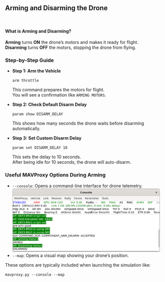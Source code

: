 <h2>Arming and Disarming the Drone</h2>
<br>

<h4>What is Arming and Disarming?</h4>
<p><strong>Arming</strong> turns <strong>ON</strong> the drone’s motors and makes it ready for flight.<br>
<strong>Disarming</strong> turns <strong>OFF</strong> the motors, stopping the drone from flying.</p>

<h3>Step-by-Step Guide</h3>
<ul>
  <li><strong>Step 1: Arm the Vehicle</strong>
    <pre><code>arm throttle</code></pre>
    <p>This command prepares the motors for flight.<br>
    You will see a confirmation like <code>ARMING MOTORS</code>.</p>
  </li>

  <li><strong>Step 2: Check Default Disarm Delay</strong>
    <pre><code>param show DISARM_DELAY</code></pre>
    <p>This shows how many seconds the drone waits before disarming automatically.</p>
  </li>

  <li><strong>Step 3: Set Custom Disarm Delay</strong>
    <pre><code>param set DISARM_DELAY 10</code></pre>
    <p>This sets the delay to 10 seconds.<br>
    After being idle for 10 seconds, the drone will auto-disarm.</p>
  </li>
</ul>

<h3>Useful MAVProxy Options During Arming</h3>
<ul>
  <li><code>--console</code>: Opens a command-line interface for drone telemetry.</li>
  <img src="assets/chp3_i.png">
  <li><code>--map</code>: Opens a visual map showing your drone’s position.</li>
</ul>

<p>These options are typically included when launching the simulation like:</p>
<pre><code>mavproxy.py --console --map</code></pre>
